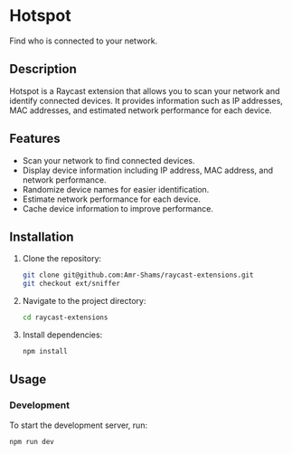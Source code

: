 # Hotspot

Find who is connected to your network.

## Description

Hotspot is a Raycast extension that allows you to scan your network and identify connected devices. It provides information such as IP addresses, MAC addresses, and estimated network performance for each device.

## Features

- Scan your network to find connected devices.
- Display device information including IP address, MAC address, and network performance.
- Randomize device names for easier identification.
- Estimate network performance for each device.
- Cache device information to improve performance.

## Installation

1. Clone the repository:
    ```sh
    git clone git@github.com:Amr-Shams/raycast-extensions.git
    git checkout ext/sniffer
    ```
2. Navigate to the project directory:
    ```sh
    cd raycast-extensions
    ```
3. Install dependencies:
    ```sh
    npm install
    ```

## Usage

### Development

To start the development server, run:
```sh
npm run dev